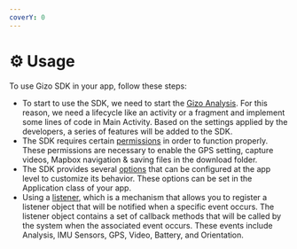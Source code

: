 ```yaml
---
coverY: 0
---
```


# ⚙ Usage

To use Gizo SDK in your app, follow these steps:

* To start to use the SDK, we need to start the [Gizo Analysis](start-gizo-analysis.md). For this reason, we need a lifecycle like an activity or a fragment and implement some lines of code in Main Activity. Based on the settings applied by the developers, a series of features will be added to the SDK.
* The SDK requires certain [permissions](permissions.md) in order to function properly. These permissions are necessary to enable the GPS setting, capture videos, Mapbox navigation & saving files in the download folder.
* The SDK provides several [options](app-options-setting/) that can be configured at the app level to customize its behavior. These options can be set in the Application class of your app.
* Using a [listener](call-back-listeners.md), which is a mechanism that allows you to register a listener object that will be notified when a specific event occurs. The listener object contains a set of callback methods that will be called by the system when the associated event occurs. These events include Analysis, IMU Sensors, GPS, Video, Battery, and Orientation.



































##
